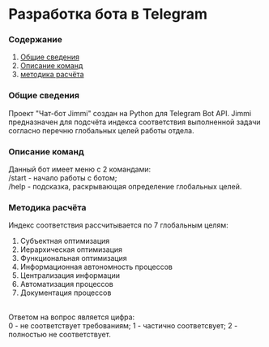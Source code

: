 # Разработка бота в Telegram

### Содержание
1. [Общие сведения](#Общие-сведения)
2. [Описание команд](#Описание-команд)
3. [методика расчёта](#Методика-расчёта)

### Общие сведения
Проект "Чат-бот Jimmi" создан на Python для Telegram Bot API. Jimmi предназначен для подсчёта индекса соответствия выполненной задачи согласно перечню глобальных целей работы отдела.

### Описание команд
Данный бот имеет меню с 2 командами:
<br>
/start - начало работы с ботом;
<br>
/help - подсказка, раскрывающая определение глобальных целей.

### Методика расчёта
Индекс соответствия рассчитывается по 7 глобальным целям:
<br>
1. Субъектная оптимизация
2. Иерархическая оптимизация
3. Функциональная оптимизация
4. Информационная автономность процессов
5. Централизация информации
6. Автоматизация процессов
7. Документация процессов
 <br>
 Ответом на вопрос является цифра:
 <br>
 0 - не соответствует требованиям;
 1 - частично соответсвует;
 2 - полностью не соответствует.
